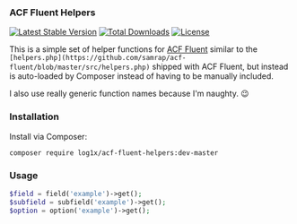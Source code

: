 ### ACF Fluent Helpers

[![Latest Stable Version](https://poser.pugx.org/log1x/acf-fluent-helpers/v/stable)](https://packagist.org/packages/log1x/acf-fluent-helpers)
[![Total Downloads](https://poser.pugx.org/log1x/acf-fluent-helpers/downloads)](https://packagist.org/packages/log1x/acf-fluent-helpers)
[![License](https://poser.pugx.org/log1x/acf-fluent-helpers/license)](https://packagist.org/packages/log1x/acf-fluent-helpers)

This is a simple set of helper functions for [ACF Fluent](https://github.com/samrap/acf-fluent) similar to the `[helpers.php](https://github.com/samrap/acf-fluent/blob/master/src/helpers.php)` shipped with ACF Fluent, but instead is auto-loaded by Composer instead of having to be manually included.

I also use really generic function names because I'm naughty. :wink:

### Installation

Install via Composer:

```
composer require log1x/acf-fluent-helpers:dev-master
```

### Usage

```php
$field = field('example')->get();
$subfield = subfield('example')->get();
$option = option('example')->get();
```
